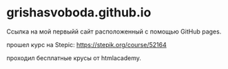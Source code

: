 # grishasvoboda.github.io
Ссылка на мой первыйй сайт расположенный с помощью GitHub pages.


прошел курс на Stepic: https://stepik.org/course/52164

проходил бесплатные крусы от htmlacademy.
